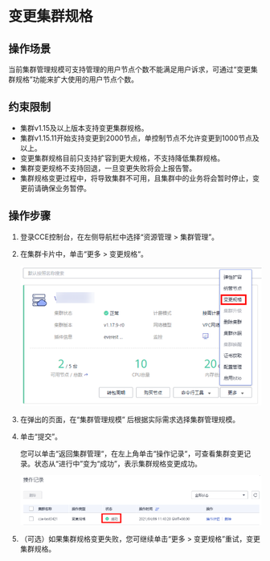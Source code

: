 # 变更集群规格<a name="cce_01_00401"></a>

## 操作场景<a name="section160213214302"></a>

当前集群管理规模可支持管理的用户节点个数不能满足用户诉求，可通过“变更集群规格”功能来扩大使用的用户节点个数。

## 约束限制<a name="section15358134114117"></a>

-   集群v1.15及以上版本支持变更集群规格。
-   集群v1.15.11开始支持变更到2000节点，单控制节点不允许变更到1000节点及以上。
-   变更集群规格目前只支持扩容到更大规格，不支持降低集群规格。
-   集群变更规格不支持回退，一旦变更失败将会上报告警。
-   集群规格变更过程中，将导致集群不可用，且集群中的业务将会暂时停止，变更前请确保业务暂停。

## 操作步骤<a name="section1832111264289"></a>

1.  登录CCE控制台，在左侧导航栏中选择“资源管理 \> 集群管理”。
2.  在集群卡片中，单击“更多 \> 变更规格“。

    ![](figures/001.png)

3.  在弹出的页面，在“集群管理规模” 后根据实际需求选择集群管理规模。
4.  单击“提交”。

    您可以单击“返回集群管理“，在左上角单击“操作记录“，可查看集群变更记录。状态从“进行中”变为“成功”，表示集群规格变更成功。

    ![](figures/002.png)

5.  （可选）如果集群规格变更失败，您可继续单击“更多 \> 变更规格”重试，变更集群规格。

